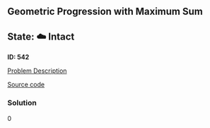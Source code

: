 ## Geometric Progression with Maximum Sum

## State: :cloud: **Intact**

**ID: 542**

[Problem Description](https://projecteuler.net/problem=542)

[Source code](main.cpp)

### Solution
0